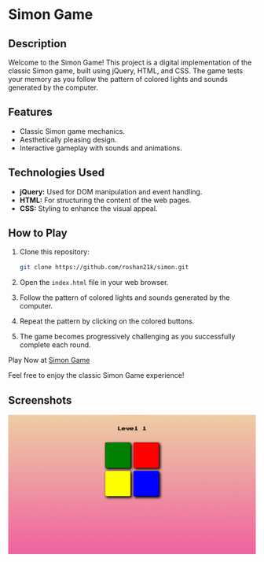 # Simon Game

## Description

Welcome to the Simon Game! This project is a digital implementation of the classic Simon game, built using jQuery, HTML, and CSS. The game tests your memory as you follow the pattern of colored lights and sounds generated by the computer.

## Features

- Classic Simon game mechanics.
- Aesthetically pleasing design.
- Interactive gameplay with sounds and animations.

## Technologies Used

- **jQuery:** Used for DOM manipulation and event handling.
- **HTML:** For structuring the content of the web pages.
- **CSS:** Styling to enhance the visual appeal.

## How to Play

1. Clone this repository:

    ```bash
    git clone https://github.com/roshan21k/simon.git
    ```

2. Open the `index.html` file in your web browser.

3. Follow the pattern of colored lights and sounds generated by the computer.

4. Repeat the pattern by clicking on the colored buttons.

5. The game becomes progressively challenging as you successfully complete each round.

Play Now at [Simon Game](https://roshan21k.github.io/simon/)

Feel free to enjoy the classic Simon Game experience!


## Screenshots

![Simon Game](simon.png)
